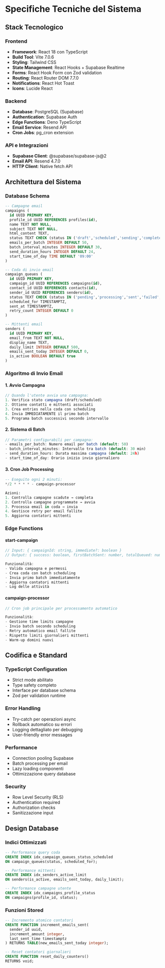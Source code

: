 # Specifiche Tecniche del Sistema

## Stack Tecnologico

### Frontend
- **Framework**: React 18 con TypeScript
- **Build Tool**: Vite 7.0.6
- **Styling**: Tailwind CSS
- **State Management**: React Hooks + Supabase Realtime
- **Forms**: React Hook Form con Zod validation
- **Routing**: React Router DOM 7.7.0
- **Notifications**: React Hot Toast
- **Icons**: Lucide React

### Backend
- **Database**: PostgreSQL (Supabase)
- **Authentication**: Supabase Auth
- **Edge Functions**: Deno TypeScript
- **Email Service**: Resend API
- **Cron Jobs**: pg_cron extension

### API e Integrazioni
- **Supabase Client**: @supabase/supabase-js@2
- **Email API**: Resend 4.7.0
- **HTTP Client**: Native fetch API

## Architettura del Sistema

### Database Schema
```sql
-- Campagne email
campaigns (
  id UUID PRIMARY KEY,
  profile_id UUID REFERENCES profiles(id),
  name TEXT NOT NULL,
  subject TEXT NOT NULL,
  html_content TEXT,
  status TEXT CHECK (status IN ('draft','scheduled','sending','completed','failed')),
  emails_per_batch INTEGER DEFAULT 50,
  batch_interval_minutes INTEGER DEFAULT 30,
  send_duration_hours INTEGER DEFAULT 24,
  start_time_of_day TIME DEFAULT '09:00'
)

-- Coda di invio email
campaign_queues (
  id UUID PRIMARY KEY,
  campaign_id UUID REFERENCES campaigns(id),
  contact_id UUID REFERENCES contacts(id),
  sender_id UUID REFERENCES senders(id),
  status TEXT CHECK (status IN ('pending','processing','sent','failed','cancelled')),
  scheduled_for TIMESTAMPTZ,
  sent_at TIMESTAMPTZ,
  retry_count INTEGER DEFAULT 0
)

-- Mittenti email
senders (
  id UUID PRIMARY KEY,
  email_from TEXT NOT NULL,
  display_name TEXT,
  daily_limit INTEGER DEFAULT 500,
  emails_sent_today INTEGER DEFAULT 0,
  is_active BOOLEAN DEFAULT true
)
```

### Algoritmo di Invio Email

#### 1. Avvio Campagna
```typescript
// Quando l'utente avvia una campagna:
1. Verifica stato campagna (draft/scheduled)
2. Ottiene contatti e mittenti associati
3. Crea entries nella coda con scheduling
4. Invia IMMEDIATAMENTE il primo batch
5. Programa batch successivi secondo intervallo
```

#### 2. Sistema di Batch
```typescript
// Parametri configurabili per campagna:
- emails_per_batch: Numero email per batch (default: 50)
- batch_interval_minutes: Intervallo tra batch (default: 30 min)
- send_duration_hours: Durata massima campagna (default: 24h)
- start_time_of_day: Orario inizio invio giornaliero
```

#### 3. Cron Job Processing
```sql
-- Eseguito ogni 2 minuti:
*/2 * * * * - campaign-processor

Azioni:
1. Controlla campagne scadute → completa
2. Controlla campagne programmate → avvia
3. Processa email in coda → invia
4. Gestisce retry per email fallite
5. Aggiorna contatori mittenti
```

### Edge Functions

#### start-campaign
```typescript
// Input: { campaignId: string, immediate?: boolean }
// Output: { success: boolean, firstBatchSent: number, totalQueued: number }

Funzionalità:
- Valida campagna e permessi
- Crea coda con batch scheduling
- Invia primo batch immediatamente
- Aggiorna contatori mittenti
- Log delle attività
```

#### campaign-processor  
```typescript
// Cron job principale per processamento automatico

Funzionalità:
- Gestione time limits campagne
- Invio batch secondo scheduling
- Retry automatico email fallite
- Rispetto limiti giornalieri mittenti
- Warm-up domini nuovi
```

## Codifica e Standard

### TypeScript Configuration
- Strict mode abilitato
- Type safety completo
- Interface per database schema
- Zod per validation runtime

### Error Handling
- Try-catch per operazioni async
- Rollback automatico su errori
- Logging dettagliato per debugging
- User-friendly error messages

### Performance
- Connection pooling Supabase
- Batch processing per email
- Lazy loading componenti
- Ottimizzazione query database

### Security
- Row Level Security (RLS)
- Authentication required
- Authorization checks
- Sanitizzazione input

## Design Database

### Indici Ottimizzati
```sql
-- Performance query coda
CREATE INDEX idx_campaign_queues_status_scheduled 
ON campaign_queues(status, scheduled_for);

-- Performance mittenti
CREATE INDEX idx_senders_active_limit 
ON senders(is_active, emails_sent_today, daily_limit);

-- Performance campagne utente
CREATE INDEX idx_campaigns_profile_status 
ON campaigns(profile_id, status);
```

### Funzioni Stored
```sql
-- Incremento atomico contatori
CREATE FUNCTION increment_emails_sent(
  sender_id uuid, 
  increment_amount integer,
  last_sent_time timestamptz
) RETURNS TABLE(new_emails_sent_today integer);

-- Reset contatori giornalieri
CREATE FUNCTION reset_daily_counters() 
RETURNS void;
```